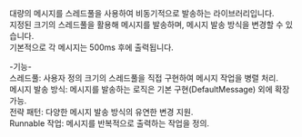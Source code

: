 대량의 메시지를 스레드풀을 사용하여 비동기적으로 발송하는 라이브러리입니다.<br> 
지정된 크기의 스레드풀을 활용해 메시지를 발송하며, 메시지 발송 방식을 변경할 수 있습니다.<br>
기본적으로 각 메시지는 500ms 후에 출력됩니다.

-기능-<br>
스레드풀: 사용자 정의 크기의 스레드풀을 직접 구현하여 메시지 작업을 병렬 처리.<br>
메시지 발송 방식: 메시지를 발송하는 로직은 기본 구현(DefaultMessage) 외에 확장 가능.<br>
전략 패턴: 다양한 메시지 발송 방식의 유연한 변경 지원.<br>
Runnable 작업: 메시지를 반복적으로 출력하는 작업을 정의.<br>

